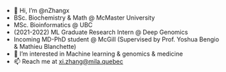 - 👋 Hi, I’m @nZhangx
- BSc. Biochemistry & Math @ McMaster University
- MSc. Bioinformatics @ UBC
- (2021-2022) ML Graduate Research Intern @ Deep Genomics
- Incoming MD-PhD student @ McGill (Supervised by Prof. Yoshua Bengio & Mathieu Blanchette)
- 👀 I’m interested in Machine learning & genomics & medicine
- 📫 Reach me at xi.zhang@mila.quebec

<!---
nZhangx/nZhangx is a ✨ special ✨ repository because its `README.md` (this file) appears on your GitHub profile.
You can click the Preview link to take a look at your changes.
--->
